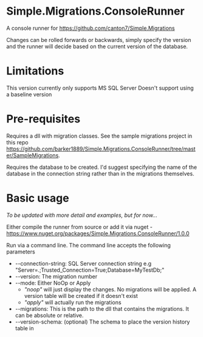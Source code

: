 # Simple.Migrations.ConsoleRunner
A console runner for https://github.com/canton7/Simple.Migrations

Changes can be rolled forwards or backwards, simply specify the version and the runner will decide based on the current version of the database.

# Limitations
This version currently only supports MS SQL Server
Doesn't support using a baseline version

# Pre-requisites
Requires a dll with migration classes. See the sample migrations project in this repo https://github.com/barker1889/Simple.Migrations.ConsoleRunner/tree/master/SampleMigrations.

Requires the database to be created. I'd suggest specifying the name of the database in the connection string rather than in the migrations themselves.

# Basic usage
*To be updated with more detail and examples, but for now...*

Either compile the runner from source or add it via nuget - https://www.nuget.org/packages/Simple.Migrations.ConsoleRunner/1.0.0

Run via a command line. The command line accepts the following parameters
* --connection-string: SQL Server connection string e.g "Server=.;Trusted_Connection=True;Database=MyTestDb;"
* --version: The migration number
* --mode: Either NoOp or Apply
  * *"noop"* will just display the changes. No migrations will be applied. A version table will be created if it doesn't exist
  * *"apply"* will actually run the migrations
* --migrations: This is the path to the dll that contains the migrations. It can be absolute or relative.
* --version-schema: (optional) The schema to place the version history table in
